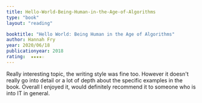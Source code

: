 ```yaml
---
title: Hello-World-Being-Human-in-the-Age-of-Algorithms
type: "book"
layout: "reading"

booktitle: "Hello World: Being Human in the Age of Algorithms"
author: Hannah Fry
year: 2020/06/18
publicationyear: 2018
rating:  ★★★★☆
---
```


Really interesting topic, the writing style was fine too. However it doesn't really go into detail or a lot of depth about the specific examples in the book. Overall I enjoyed it, would definitely recommend it to someone who is into IT in general.

